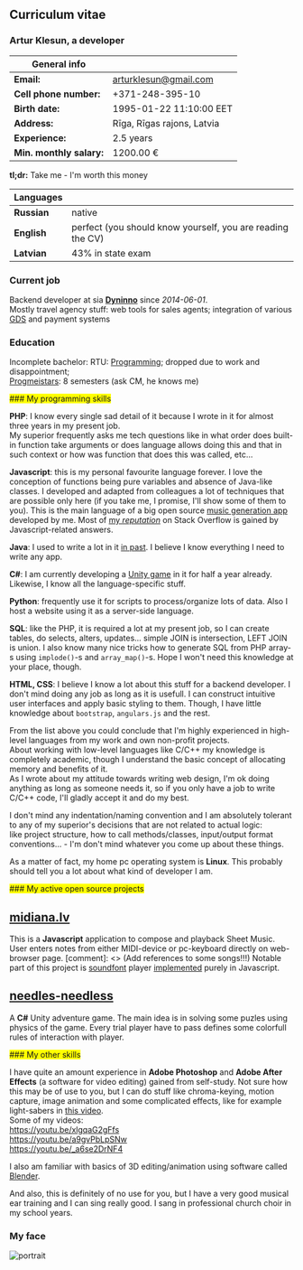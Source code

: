
## Curriculum vitae
### Artur Klesun, a developer

<span style="background-color: yellow">

|General info||
|---------------------------|------------------------
|<b>Email:</b>              | arturklesun@gmail.com
|<b>Cell phone number:</b>  | +371-248-395-10
|<b>Birth date:</b>         | 1995-01-22 11:10:00 EET 
|<b>Address:</b>            | Rīga, Rīgas rajons, Latvia
|<b>Experience:</b>         | 2.5 years
|<b>Min. monthly salary:</b>| 1200.00 €

<b>tl;dr:</b> Take me - I'm worth this money


|Languages||
|-------------------------|------------------------
|<b>Russian</b>           | native
|<b>English</b>           | perfect (you should know yourself, you are reading the CV)
|<b>Latvian</b>           | 43% in state exam
 
### Current job

Backend developer at sia <b>[Dyninno](http://dyninno.lv/?q=about)</b> since _2014-06-01_.  
Mostly travel agency stuff: web tools for sales agents; integration of various [GDS](https://en.wikipedia.org/wiki/Global_Distribution_System) and payment systems

### Education

Incomplete bachelor: RTU: [Programming](http://www.rtu.lv/lv/universitate/struktura-un-vadiba/fakultates/ditf); dropped due to work and disappointment;  
[Progmeistars](http://www.progmeistars.lv/index.php?lang=ru&act=aboutseniors): 8 semesters (ask CM, he knows me)
</span>

<span class="my-programming-skills">
### My programming skills
  
<b>PHP</b>: I know every single sad detail of it because I wrote in it for almost three years in my present job.  
My superior frequently asks me tech questions like in what order does built-in function take arguments or does language allows doing this and that in such context or how was function that does this was called, etc...

<b>Javascript</b>: this is my personal favourite language forever. I love the conception of functions being pure variables and absence of Java-like classes. I developed and adapted from colleagues a lot of techniques that are possible only here (if you take me, I promise, I'll show some of them to you). This is the main language of a big open source [music generation app](https://github.com/klesun/shmidusic.lv) developed by me. Most of [my _reputation_](http://stackoverflow.com/users/2750743/artur-klesun) on Stack Overflow is gained by Javascript-related answers.

<b>Java</b>: I used to write a lot in it [in past](https://github.com/klesun/old_java_shmidusic). I believe I know everything I need to write any app.

<b>C#</b>: I am currently developing a [Unity game](https://github.com/klesun/denya-loves-whiskey) in it for half a year already. Likewise, I know all the language-specific stuff.

<b>Python</b>: frequently use it for scripts to process/organize lots of data. Also I host a website using it as a server-side language.

<b>SQL</b>: like the PHP, it is required a lot at my present job, so I can create tables, do selects, alters, updates... simple JOIN is intersection, LEFT JOIN is union. I also know many nice tricks how to generate SQL from PHP array-s using `implode()`-s and `array_map()`-s. Hope I won't need this knowledge at your place, though.

<b>HTML, CSS</b>: I believe I know a lot about this stuff for a backend developer. I don't mind doing any job as long as it is usefull. I can construct intuitive user interfaces and apply basic styling to them. Though, I have little knowledge about `bootstrap`, `angulars.js` and the rest.

From the list above you could conclude that I'm highly experienced in high-level languages from my work and own non-profit projects.  
About working with low-level languages like C/C++ my knowledge is completely academic, though I understand the basic concept of allocating memory and benefits of it.  
As I wrote about my attitude towards writing web design, I'm ok doing anything as long as someone needs it, so if you only have a job to write C/C++ code, I'll gladly accept it and do my best.  


I don't mind any indentation/naming convention and I am absolutely tolerant to any of my superior's decisions that are not related to actual logic:  
like project structure, how to call methods/classes, input/output format conventions... - I'm don't mind whatever you come up about these things.

As a matter of fact, my home pc operating system is <b>Linux</b>. This probably should tell you a lot about what kind of developer I am.
</span>

<span class="my-active-open-source-projects">
### My active open source projects

[midiana.lv](https://github.com/klesun/midiana.lv)
-------  
This is a <b>Javascript</b> application to compose and playback Sheet Music.  
User enters notes from either MIDI-device or pc-keyboard directly on web-browser page.
[comment]: <> (Add references to some songs!!!)
Notable part of this project is [soundfont](https://musescore.org/en/handbook/soundfont) player [implemented](https://github.com/klesun/midiana.lv/blob/master/src/synths/Fluid.ts) purely in Javascript.  

[needles-needless](https://github.com/klesun/needles-needless)
-------
A <b>C#</b> Unity adventure game. The main idea is in solving some puzles using physics of the game. Every trial player have to pass defines some colorfull rules of interaction with player.
</span>

<span class="my-other-skills">
### My other skills

I have quite an amount experience in <b>Adobe Photoshop</b> and <b>Adobe After Effects</b> (a software for video editing) gained from self-study. Not sure how this may be of use to you, but I can do stuff like chroma-keying, motion capture, image animation and some complicated effects, like for example light-sabers in [this video](https://www.youtube.com/watch?v=_a6se2DrNF4&feature=youtu.be&t=4m34s).  
Some of my videos:  
https://youtu.be/xlgqaG2gFfs  
https://youtu.be/a9gvPbLpSNw  
https://youtu.be/_a6se2DrNF4

I also am familiar with basics of 3D editing/animation using software called [Blender](https://www.blender.org/).

And also, this is definitely of no use for you, but I have a very good musical ear training and I can sing really good. I sang in professional church choir in my school years.
</span>
### My face

![portrait](cv_photo.jpg)
